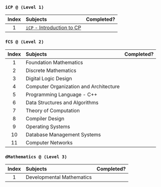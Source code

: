 ### `iCP @ ⟨Level 1⟩`
| Index | Subjects | Completed? |
| :---: | :--- | :---: |
| 1 | [`iCP` - Introduction to CP](https://www.codechef.com/) |  |

### `fCS @ ⟨Level 2⟩`
| Index | Subjects | Completed? |
| :---: | :--- | :---: |
| 1 | Foundation Mathematics |  |
| 2 | Discrete Mathematics |  |
| 3 | Digital Logic Design |  |
| 4 | Computer Organization and Architecture |  |
| 5 | Programming Language - C++ |  |
| 6 | Data Structures and Algorithms |  |
| 7 | Theory of Computation |  |
| 8 | Compiler Design |  |
| 9 | Operating Systems |  |
| 10 | Database Management Systems |  |
| 11 | Computer Networks |  |

### `dMathematics @ ⟨Level 3⟩`
| Index | Subjects | Completed? |
| :---: | :--- | :---: |
| 1 | Developmental Mathematics |  |
